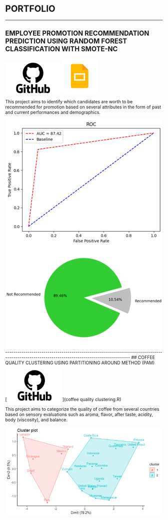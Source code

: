 # PORTFOLIO
---
## EMPLOYEE PROMOTION RECOMMENDATION PREDICTION USING RANDOM FOREST CLASSIFICATION WITH SMOTE-NC

[![View on GitHub](GitHub-logo1.png)](https://github.com/putrinurdianti/employee_promotion_recommendation_prediction)
[![View on Slides](gslides1.png)](https://docs.google.com/presentation/d/1j3ZKoYccuqNorLleTpSnSP4914O_tiiNqOobVd4Wags/edit?usp=sharing)

This project aims to identify which candidates are worth to be recommended for promotion based on several attributes in the form of past and current performances and demographics.

<center><img src="roc employee promotion.png"/></center>
<center><img src="pred.png"/></center>
--------------------------------------------------------------------------------------------------------------------------------------------
## COFFEE QUALITY CLUSTERING USING PARTITIONING AROUND METHOD (PAM)

[![View on GitHub](GitHub-logo1.png)](coffee quality clustering.R)


This project aims to categorize the quality of coffee from several countries based on sensory evaluations such as aroma, flavor, after taste, acidity, body (viscosity), and balance.

<center><img src="Cluster Plot.png"/></center>
